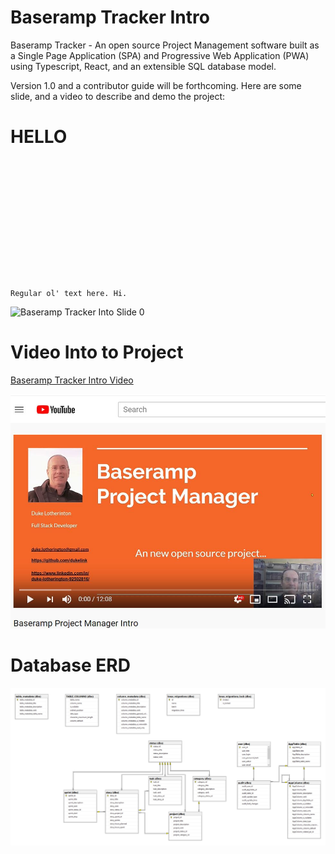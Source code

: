# Baseramp Tracker Intro

Baseramp Tracker - An open source Project Management software built as a Single Page Application (SPA) and Progressive Web Application (PWA) using Typescript, React, and an extensible SQL database model.

Version 1.0 and a contributor guide will be forthcoming. Here are some slide, and a video to describe and demo the project:

<div style='margin-left: 500'>
<h1>HELLO</h1>
</div>

<svg xmlns="http://www.w3.org/2000/svg"
     width="800px" height="300px" viewBox="0 0 800 300">

  <text x="25" y="155" 
        font-family="'Lucida Grande', sans-serif" 
        font-size="132">

    Regular ol' text here. Hi.

  </text>

</svg>

<!--a href=""-->
<img alt="Baseramp Tracker Into Slide 0"
 src="https://baseramp.blob.core.windows.net/%24web/slide0.svg?sv=2019-10-10&ss=bqtf&srt=sco&sp=rwdlacuptfx&se=2020-05-22T05:35:06Z&sig=9pDkGTI9EoUZ3I7GMCi0K9E36BUqIN2UpBNzZSJzmnc%3D&_=1590097644814" width="1024px" raw=true>
<!--/a-->


# Video Into to Project

[Baseramp Tracker Intro Video](https://youtu.be/8a5TfmJIXd8)

<a href="https://www.youtube.com/watch?v=8a5TfmJIXd8">
  <img 
  src="./docs/BaseRampVidoPic.jpg" 
  width="1024px" 
  alt="Baseramp Tracker Into Video">
</a>

# Database ERD

![Baseramp Tracker ERD](./docs/ERD.jpg)

